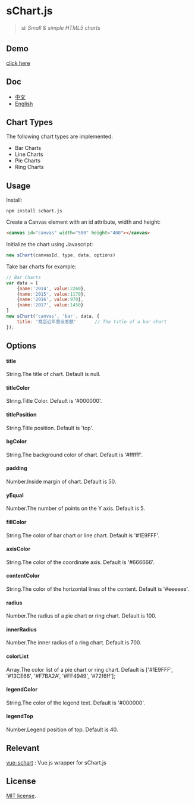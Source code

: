 # sChart.js
> :bar_chart: *Small &amp; simple HTML5 charts*

## Demo
[click here](http://test.omwteam.com/sChart/demo.html)

## Doc
- [中文](http://test.omwteam.com/sChart/index.html)
- [English](http://test.omwteam.com/sChart/en.html)

## Chart Types
The following chart types are implemented:

- Bar Charts
- Line Charts
- Pie Charts
- Ring Charts

## Usage
Install:
```
npm install schart.js
```

Create a Canvas element with an id attribute, width and height:

```html
<canvas id="canvas" width="500" height="400"></canvas>
```

Initialize the chart using Javascript:

```js
new sChart(canvasId, type, data, options)
```

Take bar charts for example:

```js
// Bar Charts
var data = [
    {name:'2014', value:2260},
    {name:'2015', value:1170},
    {name:'2016', value:970},
    {name:'2017', value:1450}
]
new sChart('canvas', 'bar', data, {
    title: '商店近年营业总额'		// The title of a bar chart
});
```

## Options

#### title
String.The title of chart.
Default is null.

#### titleColor
String.Title Color.
Default is '#000000'.

#### titlePosition
String.Title position.
Default is 'top'.

#### bgColor
String.The background color of chart.
Default is '#ffffff'.

#### padding
Number.Inside margin of chart.
Default is 50.

#### yEqual
Number.The number of points on the Y axis.
Default is 5.

#### fillColor
String.The color of bar chart or line chart.
Default is '#1E9FFF'.

#### axisColor
String.The color of the coordinate axis.
Default is '#666666'.

#### contentColor
String.The color of the horizontal lines of the content.
Default is '#eeeeee'.

#### radius
Number.The radius of a pie chart or ring chart.
Default is 100.

#### innerRadius
Number.The inner radius of a ring chart.
Default is 700.

#### colorList
Array.The color list of a pie chart or ring chart.
Default is ['#1E9FFF', '#13CE66', '#F7BA2A', '#FF4949', '#72f6ff'];

#### legendColor
String.The color of the legend text.
Default is '#000000'.

#### legendTop
Number.Legend position of top.
Default is 40.

## Relevant
[vue-schart](https://github.com/lin-xin/vue-schart) : Vue.js wrapper for sChart.js

## License
[MIT license](https://github.com/lin-xin/sChart.js/blob/master/LICENCE).